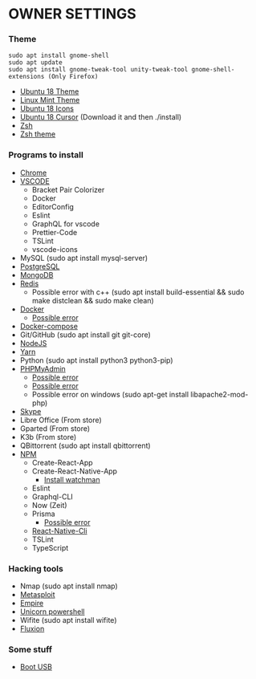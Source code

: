 # OWNER SETTINGS

### Theme

```
sudo apt install gnome-shell
sudo apt update
sudo apt install gnome-tweak-tool unity-tweak-tool gnome-shell-extensions (Only Firefox)
```

- [Ubuntu 18 Theme](https://github.com/vinceliuice/vimix-gtk-themes)
- [Linux Mint Theme](https://github.com/paullinuxthemer/McOS-Mint-Cinnamon-Edition)
- [Ubuntu 18 Icons](https://github.com/daniruiz/Flat-Remix)
- [Ubuntu 18 Cursor](https://www.gnome-look.org/p/1084939/) (Download it and then ./install)
- [Zsh](https://gist.github.com/tsabat/1498393)
- [Zsh theme](https://github.com/robbyrussell/oh-my-zsh/wiki/External-themes#lambda-gitster)

### Programs to install

- [Chrome](https://www.google.com/chrome/)
- [VSCODE](https://code.visualstudio.com/docs/setup/linux)
	- Bracket Pair Colorizer
  	- Docker
  	- EditorConfig
  	- Eslint
  	- GraphQL for vscode
  	- Prettier-Code
  	- TSLint
  	- vscode-icons
- MySQL (sudo apt install mysql-server)
- [PostgreSQL](https://www.digitalocean.com/community/tutorials/how-to-install-and-use-postgresql-on-ubuntu-18-04)
- [MongoDB](https://docs.mongodb.com/manual/tutorial/install-mongodb-on-ubuntu/)
- [Redis](https://redis.io/download)
    - Possible error with c++ (sudo apt install build-essential && sudo make distclean && sudo make clean)
- [Docker](https://docs.docker.com/install/linux/docker-ce/ubuntu/#set-up-the-repository)
    - [Possible error](https://stackoverflow.com/questions/52545945/docker-install-on-linux-mint-19-tara)
- [Docker-compose](https://docs.docker.com/compose/install/#install-compose)
- Git/GitHub (sudo apt install git git-core)
- [NodeJS](https://github.com/nodesource/distributions)
- [Yarn](https://yarnpkg.com/lang/en/docs/install/#debian-stable)
- Python (sudo apt install python3 python3-pip)
- [PHPMyAdmin](https://www.digitalocean.com/community/tutorials/como-instalar-y-proteger-phpmyadmin-en-ubuntu-16-04-es)
    - [Possible error](https://askubuntu.com/questions/866985/phpenmod-mcrypt-and-phpenmod-mbstring-return-errors)
    - [Possible error](https://askubuntu.com/questions/763336/cannot-enter-phpmyadmin-as-root-mysql-5-7)
    - Possible error on windows (sudo apt-get install libapache2-mod-php)
- [Skype](https://www.skype.com/en/)
- Libre Office (From store)
- Gparted (From store)
- K3b (From store)
- QBittorrent (sudo apt install qbittorrent)
- [NPM](https://github.com/nodesource/distributions)
	- Create-React-App
	- Create-React-Native-App
		- [Install watchman](https://github.com/MontoyaAndres/react-native-first-app#how-to-install-react-native-ubuntu-18)
	- Eslint
	- Graphql-CLI
	- Now (Zeit)
	- Prisma
		- [Possible error](https://github.com/prisma/prisma/issues/1908)
	- [React-Native-Cli](https://github.com/MontoyaAndres/react-native-first-app)
	- TSLint
	- TypeScript

### Hacking tools

- Nmap (sudo apt install nmap)
- [Metasploit](https://www.darkoperator.com/installing-metasploit-in-ubunt/)
- [Empire](https://github.com/EmpireProject/Empire)
- [Unicorn powershell](https://github.com/trustedsec/unicorn)
- Wifite (sudo apt install wifite)
- [Fluxion](https://github.com/wi-fi-analyzer/fluxion)

### Some stuff

- [Boot USB](https://www.linuxadictos.com/17778.html)
